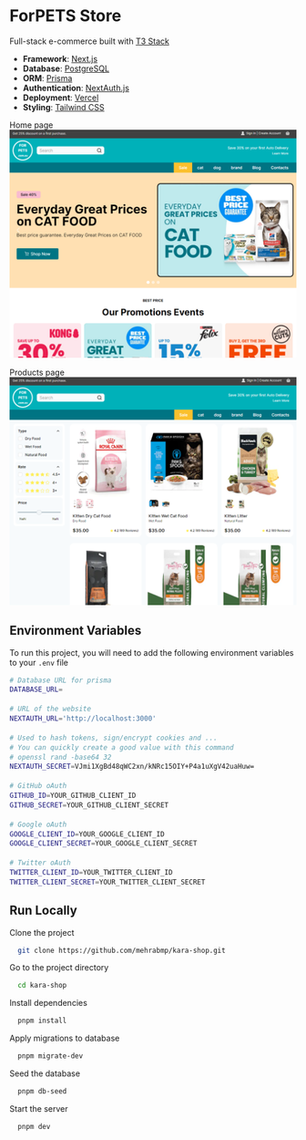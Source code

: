 # ForPETS Store

Full-stack e-commerce built with [T3 Stack](https://create.t3.gg/)

- **Framework**: [Next.js](https://nextjs.org/)
- **Database**: [PostgreSQL](https://www.postgresql.org/)
- **ORM**: [Prisma](https://prisma.io/)
- **Authentication**: [NextAuth.js](https://next-auth.js.org/)
- **Deployment**: [Vercel](https://vercel.com)
- **Styling**: [Tailwind CSS](https://tailwindcss.com/)

Home page
![homepage](public/screenshots/homepage.png)

Products page
![homepage](public/screenshots/products.png)

## Environment Variables

To run this project, you will need to add the following environment variables to your `.env` file

```bash
# Database URL for prisma
DATABASE_URL=

# URL of the website
NEXTAUTH_URL='http://localhost:3000'

# Used to hash tokens, sign/encrypt cookies and ...
# You can quickly create a good value with this command
# openssl rand -base64 32
NEXTAUTH_SECRET=VJmi1XgBd48qWC2xn/kNRc15OIY+P4a1uXgV42uaHuw=

# GitHub oAuth
GITHUB_ID=YOUR_GITHUB_CLIENT_ID
GITHUB_SECRET=YOUR_GITHUB_CLIENT_SECRET

# Google oAuth
GOOGLE_CLIENT_ID=YOUR_GOOGLE_CLIENT_ID
GOOGLE_CLIENT_SECRET=YOUR_GOOGLE_CLIENT_SECRET

# Twitter oAuth
TWITTER_CLIENT_ID=YOUR_TWITTER_CLIENT_ID
TWITTER_CLIENT_SECRET=YOUR_TWITTER_CLIENT_SECRET
```

## Run Locally

Clone the project

```bash
  git clone https://github.com/mehrabmp/kara-shop.git
```

Go to the project directory

```bash
  cd kara-shop
```

Install dependencies

```bash
  pnpm install
```

Apply migrations to database

```bash
  pnpm migrate-dev
```

Seed the database

```bash
  pnpm db-seed
```

Start the server

```bash
  pnpm dev
```

